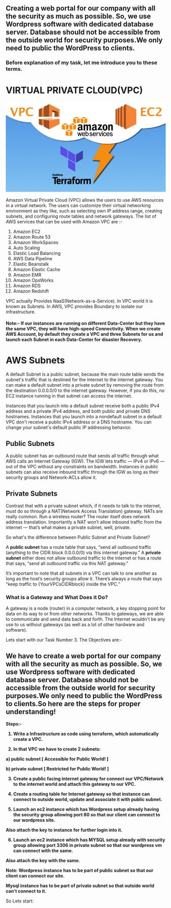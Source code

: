 ## Creating a web portal for our company with all the security as much as possible. So, we use Wordpress software with dedicated database server. Database should not be accessible from the outside world for security purposes.We only need to public the WordPress to clients. 
### Before explanation of my task, let me introduce you to these terms.

# VIRTUAL PRIVATE CLOUD(VPC)

<img src="images/aa.jpg">

Amazon Virtual Private Cloud (VPC) allows the users to use AWS resources in a virtual network. The users can customize their virtual networking environment as they like, such as selecting own IP address range, creating subnets, and configuring route tables and network gateways. The list of AWS services that can be used with Amazon VPC are :-
1. Amazon EC2
2. Amazon Route 53
3. Amazon WorkSpaces
4. Auto Scaling
5. Elastic Load Balancing
6. AWS Data Pipeline
7. Elastic Beanstalk
8. Amazon Elastic Cache
9. Amazon EMR
10. Amazon OpsWorks
11. Amazon RDS
12. Amazon Redshift

VPC actually Provides NaaS(Network-as-a-Service). In VPC world it is known as Subnets. In AWS, VPC provides Boundary to isolate our infrastructure.

#### Note:- If our instances are running on different Data-Center but they have the same VPC, they will have high-speed Connectivity. When we create AWS Account, by default they create a VPC and three Subnets for us and launch each Subnet in each Data-Center for disaster Recovery.

# AWS Subnets
A default Subnet is a public subnet, because the main route table sends the subnet's traffic that is destined for the internet to the internet gateway. You can make a default subnet into a private subnet by removing the route from the destination 0.0.0.0/0 to the internet gateway. However, if you do this, no EC2 instance running in that subnet can access the internet.

Instances that you launch into a default subnet receive both a public IPv4 address and a private IPv4 address, and both public and private DNS hostnames. Instances that you launch into a nondefault subnet in a default VPC don't receive a public IPv4 address or a DNS hostname. You can change your subnet's default public IP addressing behavior. 

## Public Subnets
A public subnet has an outbound route that sends all traffic through what AWS calls an Internet Gateway (IGW). The IGW lets traffic — IPv4 or IPv6 — out of the VPC without any constraints on bandwidth. Instances in public subnets can also receive inbound traffic through the IGW as long as their security groups and Network-ACLs allow it.

## Private Subnets
Contrast that with a private subnet which, if it needs to talk to the internet, must do so through a NAT(Network Access Translation) gateway. NATs are really common. Run a wireless router? The router itself does network address translation. Importantly a NAT won’t allow inbound traffic from the internet — that’s what makes a private subnet, well, private.

So what's the difference between Public Subnet and Private Subnet?

A <strong> public subnet </strong> has a route table that says, “send all outbound traffic (anything to the CIDR block 0.0.0.0/0) via this internet gateway.” A <strong> private subnet </strong> either does not allow outbound traffic to the internet or has a route that says, “send all outbound traffic via this NAT gateway.”

It’s important to note that all subnets in a VPC can talk to one another as long as the host’s security groups allow it. There’s always a route that says “keep traffic to {YourVPCsCIDRblock} inside the VPC.”

### What is a Gateway and What Does it Do?

A gateway is a node (router) in a computer network, a key stopping point for data on its way to or from other networks. Thanks to gateways, we are able to communicate and send data back and forth. The Internet wouldn't be any use to us without gateways (as well as a lot of other hardware and software).

Lets start with our Task Number 3. The Objectives are:-

## We have to create a web portal for our company with all the security as much as possible. So, we use Wordpress software with dedicated database server. Database should not be accessible from the outside world for security purposes.We only need to public the WordPress to clients.So here are the steps for proper understanding!

<strong> Steps:-

1) Write a Infrastructure as code using terraform, which automatically create a VPC.

2) In that VPC we have to create 2 subnets:

  a) public subnet [ Accessible for Public World! ] 

  b) private subnet [ Restricted for Public World! ]

3) Create a public facing internet gateway for connect our VPC/Network to the internet world and attach this gateway to our VPC.

4) Create a routing table for Internet gateway so that instance can connect to outside world, update and associate it with public subnet.

5) Launch an ec2 instance which has Wordpress setup already having the security group allowing port 80 so that our client can connect to our wordpress site.

Also attach the key to instance for further login into it.

6) Launch an ec2 instance which has MYSQL setup already with security group allowing port 3306 in private subnet so that our wordpress vm can connect with the same.

Also attach the key with the same.

Note: Wordpress instance has to be part of public subnet so that our client can connect our site. 

Mysql instance has to be part of private subnet so that outside world can't connect to it. </strong>

So Lets start:













